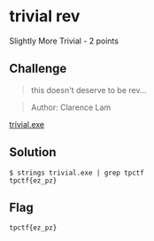 # trivial rev
Slightly More Trivial - 2 points

## Challenge 
> this doesn't deserve to be rev...

> Author: Clarence Lam

[trivial.exe](trivial.exe)

## Solution

	$ strings trivial.exe | grep tpctf
	tpctf{ez_pz}

## Flag
`tpctf{ez_pz}`